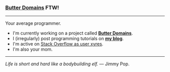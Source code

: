 ### [Butter Domains][1] FTW!

---

Your average programmer.

 - I'm currently working on a project called [**Butter Domains**][1].
 - I (irregularly) post programming tutorials on [**my blog**][2].
 - I'm active on [Stack Overflow as user xyres][3].
 - I'm also your mom.

---

*Life is short and hard like a bodybuilding elf.* &mdash; Jimmy Pop.

[1]: https://www.butterdomains.com/?utm_source=github
[2]: https://bhch.github.io
[3]: https://stackoverflow.com/users/1925257/xyres
